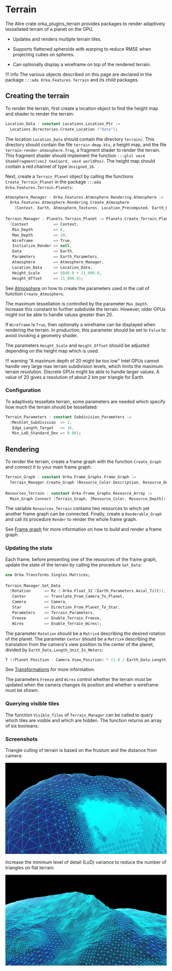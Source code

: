 # Terrain

The Alire crate orka\_plugins\_terrain provides packages to render
adaptively tessellated terrain of a planet on the GPU.

- Updates and renders multiple terrain tiles.

- Supports flattened spheroids with warping to reduce RMSE when
projecting cubes on spheres.

- Can optionally display a wireframe on top of the rendered terrain.

!!! info
    The various objects described on this page are declared in
    the package `:::ada Orka.Features.Terrain` and its child packages.

## Creating the terrain

To render the terrain, first create a location object to find the
height map and shader to render the terrain:

```ada
Location_Data : constant Locations.Location_Ptr :=
  Locations.Directories.Create_Location ("data");
```

The location `Location_Data` should contain the directory `terrain/`.
This directory should contain the file `terrain-dmap.ktx`,
a height map, and the file `terrain-render-atmosphere.frag`, a fragment shader to
render the terrain. This fragment shader should implement the function
`:::glsl vec4 ShadeFragment(vec2 texCoord, vec4 worldPos)`.
The height map should contain a red channel of type `Unsigned_16`.

Next, create a `Terrain_Planet` object by calling the functions
`Create_Terrain_Planet` in the package `:::ada Orka.Features.Terrain.Planets`:

```ada
Atmosphere_Manager : Orka.Features.Atmosphere.Rendering.Atmosphere :=
  Orka.Features.Atmosphere.Rendering.Create_Atmosphere
    (Context, Earth, Atmosphere_Textures, Location_Precomputed, Earth_Parameters);

Terrain_Manager : Planets.Terrain_Planet := Planets.Create_Terrain_Planet
  (Context           => Context,
   Min_Depth         => 6,
   Max_Depth         => 20,
   Wireframe         => True,
   Initialize_Render => null,
   Data              => Earth,
   Parameters        => Earth_Parameters,
   Atmosphere        => Atmosphere_Manager,
   Location_Data     => Location_Data,
   Height_Scale      => 8848.0 + 11_000.0,
   Height_Offset     => 11_000.0);
```

See [Atmosphere](/plugins/atmosphere/) on how to create the parameters used
in the call of function `Create_Atmosphere`.

The maximum tessellation is controlled by the parameter `Max_Depth`.
Increase this constant to further subdivide the terrain.
However, older GPUs might not be able to handle values greater than 20.

If `Wireframe` is `True`, then optionally a wireframe can be displayed
when rendering the terrain. In production, this parameter should be set
to `False` to avoid invoking a geometry shader.

The parameters `Height_Scale` and `Height_Offset` should be adjusted depending
on the height map which is used.

!!! warning "A maximum depth of 20 might be too low"
    Intel GPUs cannot handle very large max terrain subdivision levels,
    which limits the maximum terrain resolution.
    Discrete GPUs might be able to handle larger values.
    A value of 20 gives a resolution of about 2 km per triangle for Earth.

### Configuration

To adaptively tessellate terrain, some parameters are needed which specify
how much the terrain should be tessellated:

```ada
Terrain_Parameters : constant Subdivision_Parameters :=
  (Meshlet_Subdivision  => 3,
   Edge_Length_Target   => 16,
   Min_LoD_Standard_Dev => 0.00);
```

## Rendering

To render the terrain, create a frame graph with the function `Create_Graph`
and connect it to your main frame graph:

```ada
Terrain_Graph : constant Orka.Frame_Graphs.Frame_Graph :=
  Terrain_Manager.Create_Graph (Resource_Color.Description, Resource_Depth.Description);

Resources_Terrain : constant Orka.Frame_Graphs.Resource_Array :=
  Main_Graph.Connect (Terrain_Graph, [Resource_Color, Resource_Depth]);
```

The variable `Resources_Terrain` contains two resources to which yet another frame graph can be connected.
Finally, create a `Renderable_Graph` and call its procedure `Render` to render the whole frame graph.

See [Frame graph](/rendering/frame-graph/) for more information on how to
build and render a frame graph.

### Updating the state

Each frame, before presenting one of the resources of the frame graph, update the
state of the terrain by calling the procedure `Set_Data`:

```ada
use Orka.Transforms.Singles.Matrices;

Terrain_Manager.Set_Data
  (Rotation      => Rz (-Orka.Float_32 (Earth_Parameters.Axial_Tilt)),
   Center        => Translate_From_Camera_To_Planet,
   Camera        => Camera,
   Star          => Direction_From_Planet_To_Star,
   Parameters    => Terrain_Parameters,
   Freeze        => Enable_Terrain_Freeze,
   Wires         => Enable_Terrain_Wires);
```

The parameter `Rotation` should be a `Matrix4` describing the desired rotation
of the planet.
The parameter `Center` should be a `Matrix4` describing the translation
from the camera's view position to the center of the planet, divided
by `Earth_Data.Length_Unit_In_Meters`:

```ada
T ((Planet.Position - Camera.View_Position) * (1.0 / Earth_Data.Length_Unit_In_Meters)`
```

See [Transformations](/transforms/matrices/#transformations) for more information.

The parameters `Freeze` and `Wires` control whether the terrain must be
updated when the camera changes its position and whether a wireframe
must be shown.

### Querying visible tiles

The function `Visible_Tiles` of `Terrain_Manager` can be called to query which tiles are visible
and which are hidden. The function returns an array of six booleans.

### Screenshots

Triangle culling of terrain is based on the frustum and the distance from camera:

![Culled terrain](../images/terrain-culling.png)

Increase the minimum level of detail (LoD) variance to reduce the number
of triangles on flat terrain:

![LoD](../images/terrain-lod.png)
